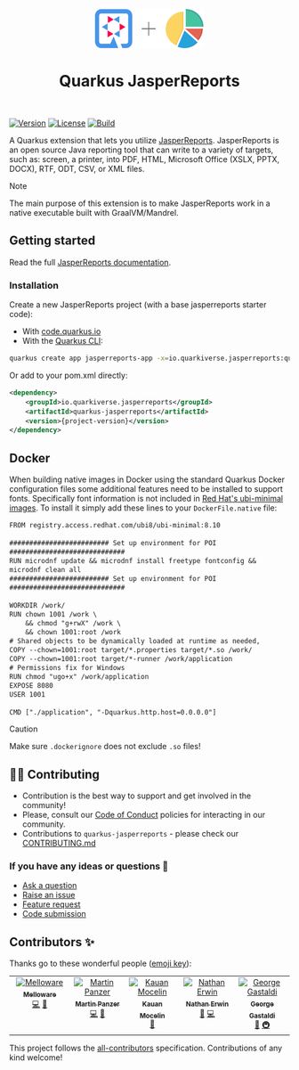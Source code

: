 <div align="center">
<img src="https://github.com/quarkiverse/quarkus-jasperreports/blob/main/docs/modules/ROOT/assets/images/quarkus.svg" width="67" height="70" ><img src="https://github.com/quarkiverse/quarkus-jasperreports/blob/main/docs/modules/ROOT/assets/images/plus-sign.svg" height="70" ><img src="https://github.com/quarkiverse/quarkus-jasperreports/blob/main/docs/modules/ROOT/assets/images/jasperreports.svg" height="70" >

# Quarkus JasperReports
</div>
<br>

[![Version](https://img.shields.io/maven-central/v/io.quarkiverse.jasperreports/quarkus-jasperreports?logo=apache-maven&style=flat-square)](https://search.maven.org/artifact/io.quarkiverse.jasperreports/quarkus-jasperreports)
[![License](https://img.shields.io/badge/License-Apache%202.0-blue.svg?style=flat-square)](https://opensource.org/licenses/Apache-2.0)
[![Build](https://github.com/quarkiverse/quarkus-jasperreports/actions/workflows/build.yml/badge.svg)](https://github.com/quarkiverse/quarkus-jasperreports/actions/workflows/build.yml)

A Quarkus extension that lets you utilize [JasperReports](https://github.com/TIBCOSoftware/jasperreports). JasperReports is an open source Java reporting tool that can write to a variety of targets, such as: screen, a printer, into PDF, HTML, Microsoft Office (XSLX, PPTX, DOCX), RTF, ODT, CSV, or XML files.

> [!NOTE]
> The main purpose of this extension is to make JasperReports work in a native executable built with GraalVM/Mandrel.

## Getting started

Read the full [JasperReports documentation](https://docs.quarkiverse.io/quarkus-jasperreports/dev/index.html).

### Installation

Create a new JasperReports project (with a base jasperreports starter code):

- With [code.quarkus.io](https://code.quarkus.io/?a=jasperreports-bowl&j=17&e=io.quarkiverse.jasperreports%3Aquarkus-jasperreports)
- With the [Quarkus CLI](https://quarkus.io/guides/cli-tooling):

```bash
quarkus create app jasperreports-app -x=io.quarkiverse.jasperreports:quarkus-jasperreports
```
Or add to your pom.xml directly:

```xml
<dependency>
    <groupId>io.quarkiverse.jasperreports</groupId>
    <artifactId>quarkus-jasperreports</artifactId>
    <version>{project-version}</version>
</dependency>
```

## Docker

When building native images in Docker using the standard Quarkus Docker configuration files some additional features need to be installed to support fonts.  Specifically font information is not included in [Red Hat's ubi-minimal images](https://developers.redhat.com/products/rhel/ubi).  To install it
simply add these lines to your `DockerFile.native` file:

```shell
FROM registry.access.redhat.com/ubi8/ubi-minimal:8.10

######################### Set up environment for POI #############################
RUN microdnf update && microdnf install freetype fontconfig && microdnf clean all
######################### Set up environment for POI #############################

WORKDIR /work/
RUN chown 1001 /work \
    && chmod "g+rwX" /work \
    && chown 1001:root /work
# Shared objects to be dynamically loaded at runtime as needed,
COPY --chown=1001:root target/*.properties target/*.so /work/
COPY --chown=1001:root target/*-runner /work/application
# Permissions fix for Windows
RUN chmod "ugo+x" /work/application
EXPOSE 8080
USER 1001

CMD ["./application", "-Dquarkus.http.host=0.0.0.0"]
```

> [!CAUTION]
> Make sure `.dockerignore` does not exclude `.so` files!

## 🧑‍💻 Contributing

- Contribution is the best way to support and get involved in the community!
- Please, consult our [Code of Conduct](./CODE_OF_CONDUCT.md) policies for interacting in our community.
- Contributions to `quarkus-jasperreports` - please check our [CONTRIBUTING.md](./CONTRIBUTING.md)

### If you have any ideas or questions 🤷

- [Ask a question](https://github.com/quarkiverse/quarkus-jasperreports/discussions)
- [Raise an issue](https://github.com/quarkiverse/quarkus-jasperreports/issues)
- [Feature request](https://github.com/quarkiverse/quarkus-jasperreports/issues)
- [Code submission](https://github.com/quarkiverse/quarkus-jasperreports/pulls)

## Contributors ✨

Thanks go to these wonderful people ([emoji key](https://allcontributors.org/docs/en/emoji-key)):

<!-- ALL-CONTRIBUTORS-LIST:START - Do not remove or modify this section -->
<!-- prettier-ignore-start -->
<!-- markdownlint-disable -->
<table>
  <tbody>
    <tr>
      <td align="center" valign="top" width="14.28%"><a href="https://melloware.com"><img src="https://avatars.githubusercontent.com/u/4399574?v=4?s=100" width="100px;" alt="Melloware"/><br /><sub><b>Melloware</b></sub></a><br /><a href="https://github.com/quarkiverse/quarkus-jasperreports/commits?author=melloware" title="Code">💻</a> <a href="#maintenance-melloware" title="Maintenance">🚧</a></td>
      <td align="center" valign="top" width="14.28%"><a href="https://martinpanzer.de"><img src="https://avatars.githubusercontent.com/u/1223135?v=4?s=100" width="100px;" alt="Martin Panzer"/><br /><sub><b>Martin Panzer</b></sub></a><br /><a href="https://github.com/quarkiverse/quarkus-jasperreports/commits?author=Postremus" title="Code">💻</a> <a href="#maintenance-Postremus" title="Maintenance">🚧</a></td>
      <td align="center" valign="top" width="14.28%"><a href="https://github.com/kauanmocelin"><img src="https://avatars.githubusercontent.com/u/3020794?v=4?s=100" width="100px;" alt="Kauan Mocelin"/><br /><sub><b>Kauan Mocelin</b></sub></a><br /><a href="https://github.com/quarkiverse/quarkus-jasperreports/issues?q=author%3Akauanmocelin" title="Bug reports">🐛</a></td>
      <td align="center" valign="top" width="14.28%"><a href="https://github.com/nderwin"><img src="https://avatars.githubusercontent.com/u/3226831?v=4?s=100" width="100px;" alt="Nathan Erwin"/><br /><sub><b>Nathan Erwin</b></sub></a><br /><a href="https://github.com/quarkiverse/quarkus-jasperreports/commits?author=nderwin" title="Documentation">📖</a> <a href="https://github.com/quarkiverse/quarkus-jasperreports/commits?author=nderwin" title="Code">💻</a></td>
      <td align="center" valign="top" width="14.28%"><a href="http://gastaldi.wordpress.com"><img src="https://avatars.githubusercontent.com/u/54133?v=4?s=100" width="100px;" alt="George Gastaldi"/><br /><sub><b>George Gastaldi</b></sub></a><br /><a href="#ideas-gastaldi" title="Ideas, Planning, & Feedback">🤔</a> <a href="#infra-gastaldi" title="Infrastructure (Hosting, Build-Tools, etc)">🚇</a></td>
    </tr>
  </tbody>
</table>

<!-- markdownlint-restore -->
<!-- prettier-ignore-end -->

<!-- ALL-CONTRIBUTORS-LIST:END -->

This project follows the [all-contributors](https://github.com/all-contributors/all-contributors) specification. Contributions of any kind welcome!
